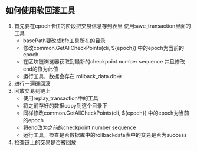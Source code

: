 ## 如何使用软回滚工具

1. 首先要在epoch卡住的阶段把交易信息存到表里
    使用save_transaction里面的工具
    - basePath要改成bfc工具所在的目录
    - 修改common.GetAllCheckPoints(cli, ${epoch}) 中的epoch为当前的epoch
    - 在区块链浏览器获取到最新的checkpoint number sequence 并且修改end的值为此值
    - 运行工具，数据会存在 rollback_data.db中
2. 进行一遍硬回滚
3. 回放交易到链上
    - 使用replay_transaction中的工具
    - 将之前存好的数据copy到这个目录下
    - 同样修改common.GetAllCheckPoints(cli, ${epoch}) 中的epoch为当前的epoch
    - 将end改为之前的checkpoint number sequence
    - 运行工具，检查是否数据库中的rollbackdata表中的交易是否为success
4. 检查链上的交易是否被回放

